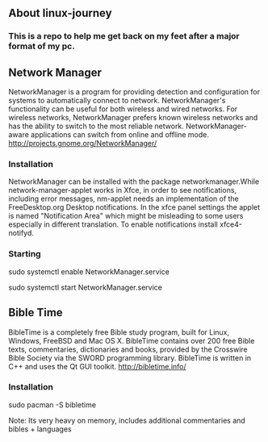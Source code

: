 ## About linux-journey
### This is a repo to help me get back on my feet after a major format of my pc.

## Network Manager
NetworkManager is a program for providing detection and configuration for systems to automatically connect to network. NetworkManager's functionality can be useful for both wireless and wired networks. For wireless networks, NetworkManager prefers known wireless networks and has the ability to switch to the most reliable network. NetworkManager-aware applications can switch from online and offline mode. http://projects.gnome.org/NetworkManager/

### Installation
NetworkManager can be installed with the package networkmanager.While network-manager-applet works in Xfce, in order to see notifications, including error messages, nm-applet needs an implementation of the FreeDesktop.org Desktop notifications. In the xfce panel settings the applet is named "Notification Area" which might be misleading to some users especially in different translation. To enable notifications install xfce4-notifyd.

### Starting

sudo systemctl enable NetworkManager.service

sudo systemctl start NetworkManager.service

## Bible Time

BibleTime is a completely free Bible study program, built for Linux, Windows, FreeBSD and Mac OS X. 
BibleTime contains over 200 free Bible texts, commentaries, dictionaries and books, provided by the Crosswire 
Bible Society via the SWORD programming library. BibleTime is written in C++ and uses the Qt GUI toolkit. http://bibletime.info/

### Installation

sudo pacman -S bibletime

Note: Its very heavy on memory, includes additional commentaries and bibles + languages
